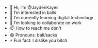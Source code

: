 - 👋 Hi, I’m @JaydenKayes
- 👀 I’m interested in balls
- 🌱 I’m currently learning digital technology 
- 💞️ I’m looking to collaborate on work
- 📫 How to reach me don't
- 😄 Pronouns: ball/sacks
- ⚡ Fun fact: I dislike you bitch 

<!---
JaydenKayes/JaydenKayes is a ✨ special ✨ repository because its `README.md` (this file) appears on your GitHub profile.
You can click the Preview link to take a look at your changes.
--->
